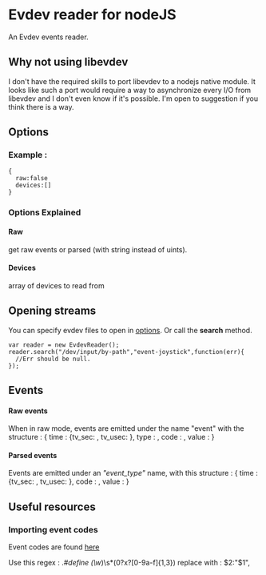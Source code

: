 # Evdev reader for nodeJS

An Evdev events reader.

## Why not using libevdev

I don't have the required skills to port libevdev to a nodejs native module.
It looks like such a port would require a way to asynchronize every I/O from libevdev and I don't even know if it's possible.
I'm open to suggestion if you think there is a way.

## Options

### Example :
    {
      raw:false
      devices:[]
    }

### Options Explained
#### Raw
*<bool>*
get raw events or parsed (with string instead of uints).

#### Devices
*<Array>*
array of devices to read from

## Opening streams

You can specify evdev files to open in [options](#options). Or call the **search** method.

    var reader = new EvdevReader();
    reader.search("/dev/input/by-path","event-joystick",function(err){
      //Err should be null.
    });


## Events

#### Raw events
When in raw mode, events are emitted under the name "event" with the structure :
    {
      time : {tv_sec: <long>, tv_usec: <long>},
      type : <uint16>,
      code : <uint16>,
      value : <uint32>
    }

#### Parsed events

Events are emitted under an *"event_type"* name, with this structure :
    {
      time : {tv_sec: <long>, tv_usec: <long>},
      code : <string>,
      value : <uint32>
    }


## Useful resources

### Importing event codes

Event codes are found [here](https://github.com/torvalds/linux/blob/master/include/uapi/linux/input.h)

Use this regex :
    .*#define (\w*)\s*(0?x?[0-9a-f]{1,3})
replace with :
    $2:"$1",
